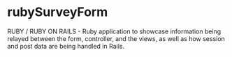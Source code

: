 # rubySurveyForm
RUBY / RUBY ON RAILS - Ruby application to showcase information being relayed between the form, controller, and the views, as well as how session and post data are being handled in Rails.
